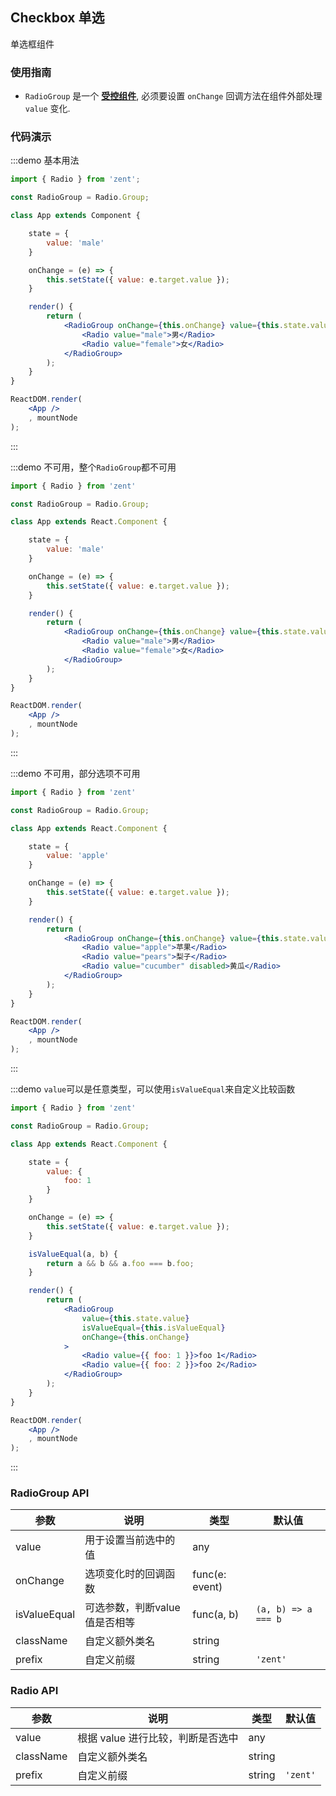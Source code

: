 ## Checkbox 单选

单选框组件

### 使用指南

- `RadioGroup` 是一个 **[受控组件][controlled-components]**, 必须要设置 `onChange` 回调方法在组件外部处理 `value` 变化.

### 代码演示
:::demo 基本用法
```jsx
import { Radio } from 'zent';

const RadioGroup = Radio.Group;

class App extends Component {

	state = {
		value: 'male'
	}

	onChange = (e) => {
		this.setState({ value: e.target.value });
	}

	render() {
		return (
			<RadioGroup onChange={this.onChange} value={this.state.value}>
				<Radio value="male">男</Radio>
				<Radio value="female">女</Radio>
			</RadioGroup>
		);
	}
}

ReactDOM.render(
	<App />
	, mountNode
);
```
:::

:::demo 不可用，整个`RadioGroup`都不可用
```jsx
import { Radio } from 'zent'

const RadioGroup = Radio.Group;

class App extends React.Component {

	state = {
		value: 'male'
	}

	onChange = (e) => {
		this.setState({ value: e.target.value });
	}

	render() {
		return (
			<RadioGroup onChange={this.onChange} value={this.state.value} disabled>
				<Radio value="male">男</Radio>
				<Radio value="female">女</Radio>
			</RadioGroup>
		);
	}
}

ReactDOM.render(
	<App />
	, mountNode
);
```
:::

:::demo 不可用，部分选项不可用
```jsx
import { Radio } from 'zent'

const RadioGroup = Radio.Group;

class App extends React.Component {

	state = {
		value: 'apple'
	}

	onChange = (e) => {
		this.setState({ value: e.target.value });
	}

	render() {
		return (
			<RadioGroup onChange={this.onChange} value={this.state.value}>
				<Radio value="apple">苹果</Radio>
				<Radio value="pears">梨子</Radio>
				<Radio value="cucumber" disabled>黄瓜</Radio>
			</RadioGroup>
		);
	}
}

ReactDOM.render(
	<App />
	, mountNode
);
```
:::

:::demo `value`可以是任意类型，可以使用`isValueEqual`来自定义比较函数
```jsx
import { Radio } from 'zent'

const RadioGroup = Radio.Group;

class App extends React.Component {

	state = {
		value: {
			foo: 1	
		}
	}

	onChange = (e) => {
		this.setState({ value: e.target.value });
	}

	isValueEqual(a, b) {
		return a && b && a.foo === b.foo;	
	}

	render() {
		return (
			<RadioGroup 
				value={this.state.value}
				isValueEqual={this.isValueEqual}
				onChange={this.onChange} 
			>
				<Radio value={{ foo: 1 }}>foo 1</Radio>
				<Radio value={{ foo: 2 }}>foo 2</Radio>
			</RadioGroup>
		);
	}
}

ReactDOM.render(
	<App />
	, mountNode
);
```
:::

### RadioGroup API

| 参数           | 说明                | 类型             | 默认值                 |
| ------------ | ----------------- | -------------- | ------------------- |
| value        | 用于设置当前选中的值        | any            |                     |
| onChange     | 选项变化时的回调函数        | func(e: event) |                     |
| isValueEqual | 可选参数，判断value值是否相等 | func(a, b)     | `(a, b) => a === b` |
| className    | 自定义额外类名           | string         |                     |
| prefix       | 自定义前缀             | string         | `'zent'`            |

### Radio API

| 参数        | 说明                   | 类型     | 默认值      |
| --------- | -------------------- | ------ | -------- |
| value     | 根据 value 进行比较，判断是否选中 | any    |          |
| className | 自定义额外类名              | string |          |
| prefix    | 自定义前缀                | string | `'zent'` |

[controlled-components]: https://facebook.github.io/react/docs/forms.html#controlled-components
